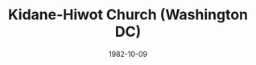 ---
date: &id001 1982-10-09
end_date: null
location:
  address: null
  city: Washington
  state: DC
minister:
- end: 1993-01-01
  name: Hailu Mekonnen
  start: 1982-10-09
  type: Evangelist
ministers:
- Hailu Mekonnen
name: Kidane-Hiwot Church
names:
- end: 1993-01-01
  name: Kidane-Hiwot Church
  start: 1982-10-09
origination_date: *id001
raw_data: "DISTRICT OF COLUMBIA (DC) Washington, DC\n\nKidane-Hiwot Church (October\
  \ 9, 1982\u20131993)\nEvangelist: Hailu Mekonnen, 1982\u201393"
received_from: null
states:
- DC
status:
  active: false
  end_date: 1993-01-01
  reason: null
  received_from: null
  withdrawal_to: null
title: Kidane-Hiwot Church (Washington DC)
year_established:
- 1982

---